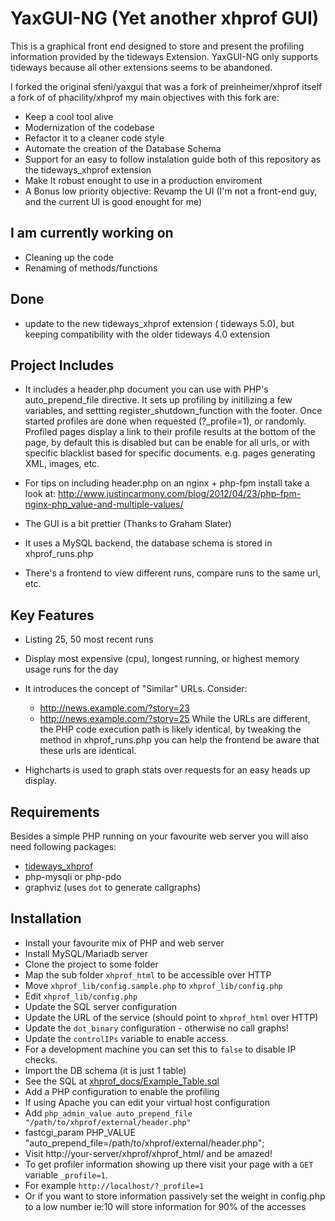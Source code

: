 YaxGUI-NG (Yet another xhprof GUI)
=========

This is a graphical front end designed to store and present the profiling information provided by the tideways Extension.
YaxGUI-NG only supports tideways because all other extensions seems to be abandoned.

I forked the original sfeni/yaxgui that was a fork of preinheimer/xhprof itself a fork of of phacility/xhprof
 my main objectives with this fork are:
* Keep a cool tool alive
* Modernization of the codebase 
* Refactor it to a cleaner code style
* Automate the creation of the Database Schema
* Support for an easy to follow instalation guide both of this repository as the tideways_xhprof extension
* Make It robust enought to use in a production enviroment
* A Bonus low priority objective: Revamp the UI (I'm not a front-end guy, and the current UI is good enought for me)



I am currently working on
-----------------

* Cleaning up the code
* Renaming of methods/functions

Done
----

* update to the new tideways_xhprof extension ( tideways 5.0), but keeping compatibility with the older 
tideways 4.0 extension

Project Includes
----------------

* It includes a header.php document you can use with PHP's auto\_prepend\_file directive. 
It sets up profiling by initilizing a few variables, and settting register_shutdown_function with the footer. 
Once started profiles are done when requested (?\_profile=1), or randomly. 
Profiled pages display a link to their profile results at the bottom of the page, by default this is disabled but can
be enable for all urls, or with specific blacklist based for specific documents. e.g. pages generating XML, images, etc.

* For tips on including header.php on an nginx + php-fpm install take a look at: http://www.justincarmony.com/blog/2012/04/23/php-fpm-nginx-php_value-and-multiple-values/

* The GUI is a bit prettier (Thanks to Graham Slater)

* It uses a MySQL backend, the database schema is stored in xhprof\_runs.php 

* There's a frontend to view different runs, compare runs to the same url, etc.

Key Features
-------------

* Listing 25, 50 most recent runs
* Display most expensive (cpu), longest running, or highest memory usage runs for the day

* It introduces the concept of "Similar" URLs. Consider:
  * http://news.example.com/?story=23
  * http://news.example.com/?story=25
  While the URLs are different, the PHP code execution path is likely identical,
  by tweaking the method in xhprof\_runs.php you can help the frontend be aware
  that these urls are identical.

* Highcharts is used to graph stats over requests for an 
  easy heads up display.

Requirements
------------

Besides a simple PHP running on your favourite web server you will also need following packages:

* [tideways_xhprof](https://github.com/tideways/php-xhprof-extension)
* php-mysqli or php-pdo
* graphviz (uses `dot` to generate callgraphs)

Installation
-------------

* Install your favourite mix of PHP and web server
* Install MySQL/Mariadb server
* Clone the project to some folder
* Map the sub folder `xhprof_html` to be accessible over HTTP
* Move `xhprof_lib/config.sample.php` to `xhprof_lib/config.php`
* Edit `xhprof_lib/config.php`
 * Update the SQL server configuration
 * Update the URL of the service (should point to `xhprof_html` over HTTP)
 * Update the `dot_binary` configuration - otherwise no call graphs!
 * Update the `controlIPs` variable to enable access.
  * For a development machine you can set this to `false` to disable IP checks.
* Import the DB schema (it is just 1 table)
 * See the SQL at [xhprof_docs/Example_Table.sql](https://raw.githubusercontent.com/rotelok/yaxgui/yaxgui-ng/xhprof_docs/Example_Table.sql)
* Add a PHP configuration to enable the profiling
 * If using Apache you can edit your virtual host configuration
 * Add `php_admin_value auto_prepend_file "/path/to/xhprof/external/header.php"`
 * fastcgi_param  PHP_VALUE   "auto_prepend_file=/path/to/xhprof/external/header.php";
* Visit http://your-server/xhprof/xhprof_html/ and be amazed!
 * To get profiler information showing up there visit your page with a `GET` variable `_profile=1`.
 * For example `http://localhost/?_profile=1`
 * Or if you want to store information passively set the weight in config.php to a low number ie:10 will store information for 90% of the accesses
